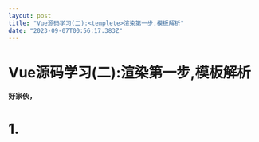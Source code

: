 ```yaml
---
layout: post
title: "Vue源码学习(二):<templete>渲染第一步,模板解析"
date: "2023-09-07T00:56:17.383Z"
---
```

Vue源码学习(二):<templete>渲染第一步,模板解析
===============================

**好家伙，**

1.<template>去哪了
===============

**在正式内容之前,我们来思考一个问题,**

**当我们使用vue开发页面时,<tamplete>中的内容是如何变成我们网页中的内容的?**

**它会经历四步:**

1.  **解析模板：Vue会解析`<template>`中的内容，识别出其中的指令、插值表达式（`{{}}`），以及其他元素和属性。**
    
2.  **生成AST：解析模板后，Vue会生成一个对应的AST（Abstract Syntax Tree，抽象语法树），用于表示模板的结构、指令、属性等信息。**
    
3.  **生成渲染函数：根据生成的AST，Vue会生成渲染函数。渲染函数是一个函数，接收一些数据作为参数，并返回一个虚拟DOM（Virtual DOM）。**
    
4.  **渲染到真实DOM：Vue执行渲染函数，将虚拟DOM转换为真实的DOM，并将其插入到页面中的指定位置。在这个过程中，Vue会根据数据的变化重新执行渲染函数，更新页面上的内容。**
    

**所以，步骤如下：模板解析 =》AST =》生成渲染函数 =》渲染到真实DOM**

2.ast语法树是什么?
============

**抽象语法树（abstract syntax code，AST）是源代码的抽象语法结构的树状表示，树上的每个节点都表示源代码中的一种结构，之所以说是抽象的，抽象表示把js代码进行了结构化的转化，转化为一种数据结构。**

**这种数据结构其实就是一个大的json对象，json我们都熟悉，他就像一颗枝繁叶茂的树。有树根，有树干，有树枝，有树叶，无论多小多大，都是一棵完整的树。**

**简单理解,就是把我们写的代码按照一定的规则转换成一种树形结构。**

**举个简单的例子:**

**假设代码如下:**

**<div id\="app"\>Hello</div>**

**随后我们将其转换为ast语法树(简单版本):**

 **{
     tag:'div'    //节点类型
     attrs:\[{id:"app"}\]    //属性
     children:\[{tag:null,text:Hello},{xxx}\]   //子节点
 }**

**当然,实际情况复杂得多,但总体结构不变**

**{
  "type": "Program",
  "start": 0,
  "end": 32,
  "body": \[
    {
      "type": "ExpressionStatement",
      "expression": {
        "type": "JSXElement",
        "openingElement": {
          "type": "JSXOpeningElement",
          "name": {
            "type": "JSXIdentifier",
            "name": "div"
          },
          "attributes": \[
            {
              "type": "JSXAttribute",
              "name": {
                "type": "JSXIdentifier",
                "name": "id"
              },
              "value": {
                "type": "Literal",
                "value": "app"
              }
            }
          \],
          "selfClosing": false
        },
        "closingElement": {
          "type": "JSXClosingElement",
          "name": {
            "type": "JSXIdentifier",
            "name": "div"
          }
        },
        "children": \[
          {
            "type": "JSXText",
            "value": "Hello"
          },
          {
            "type": "JSXExpressionContainer",
            "expression": {
              "type": "Identifier",
              "name": "msg"
            }
          }
        \],
        "selfClosing": false
      }
    }
  \],
  "sourceType": "module"
}**

2.模板解析
======

**来看这个例子**

**<div id\="app"\>Hello{{msg}}</div>**

**这无非就是一个简单的<div>标签,它由三个部分组成**

**开始标签:**

**<div id\="app"\>**

**文本:**

**Hello{{msg}}**

**结束标签:**

**</div>**

**似乎只要用正则表达式来匹配就可以了,(事实上也确实是这么实现的)**

**//从源码处偷过来的正则表达式
const attribute =
    /^\\s\*(\[^\\s"'<>\\/=\]+)(?:\\s\*(=)\\s\*(?:"(\[^"\]\*)"+|'(\[^'\]\*)'+|(\[^\\s"'\=<>\`\]+)))?/
//属性 例如:  {id=app}
const ncname = \`\[a-zA-Z\_\]\[\\\\-\\\\.0\-9\_a-zA-Z\]\*\`; //标签名称
const qnameCapture = \`((?:${ncname}\\\\:)?${ncname})\` //<span:xx>
const startTagOpen = new RegExp(\`^<${qnameCapture}\`) //标签开头
const startTagClose = /^\\s\*(\\/?)>/ //匹配结束标签 的 >
const endTag = new RegExp(\`^<\\\\/${qnameCapture}\[^>\]\*>\`) //结束标签 例如</div>
const defaultTagRE = /\\{\\{((?:.|\\r?\\n)+?)\\}\\}/g**

**2.1.试验实例**

**我们来举一个实例看看:**

****代码已开源[https://github.com/Fattiger4399/analytic-vue.git](https://github.com/Fattiger4399/analytic-vue.git)****

**(关键的部分已使用绿色荧光标出,没有耐心看完整代码的话,只看有绿色荧光标记的部分就好)  
**

**项目目录如下:**

**![](https://img2023.cnblogs.com/blog/2501855/202309/2501855-20230906194015208-1771560123.png)**

**首先来到index.html我们人为的制造一些假数据**

**注意:此处的vue是我们自己写的实验品,并非大尤的Vue**

**index.html**

**<!DOCTYPE html>
<html lang="en"\>

<head\>
    <meta charset="UTF-8"\>
    <meta name="viewport" content="width=device-width, initial-scale=1.0"\>
    <title>Document</title>
</head\>

<body>
    <div id\="app"\>Hello{{msg}}</div>
    <script src="dist/vue.js"\></script>
    <script>
        //umd Vue
        // console.log(Vue)
        //响应式 Vue
        let vm = new Vue({
            el: '#app', //编译模板
        })

    </script>
</body>

</html>**

**入口文件index.js**

**import {initMixin} from "./init"

function Vue(options) {
    // console.log(options)
    //初始化
    this.\_init(options)
}
initMixin(Vue)
export default Vue**

**初始化脚本init.js**

**import { compileToFunction } from "./compile/index.js";

export function initMixin(Vue) {
    Vue.prototype.\_init \= function (options) {
        // console.log(options)
        let vm = this
        //options为
        vm.$options = options
        //初始化状态
        initState(vm)

        // 渲染模板 el
        if (vm.$options.el) {
            vm.$mount(vm.$options.el)
        }
    }
    //创建 $mount
    Vue.prototype.$mount = function (el) {
        // console.log(el)
        //el template render
        let vm = this
        el \= document.querySelector(el) //获取元素
        let options = vm.$options
        if (!options.render) { //没有
            let template = options.template
            if (!template && el) {
                //获取html
                el = el.outerHTML
                console.log(el,'this is init.js attrs:el')
                //<div id="app">Hello</div>
                //变成ast语法树
                let ast = compileToFunction(el)
                console.log(ast,'this is ast')
                //render()
            }
        }
    }
    
}**

**来到我们的核心部分/compile/index.js中的parseHTML()方法和parseStartTag()方法**

**function start(tag, attrs) { //开始标签
    console.log(tag, attrs, '开始的标签')
}

function charts(text) { //获取文本
    console.log(text, '文本')
}

function end(tag) { //结束的标签
    console.log(tag, '结束标签')
}
function parseHTML(html) {
    while (html) { //html 为空时,结束
        //判断标签 <>
        let textEnd = html.indexOf('<') //0
        console.log(html,textEnd,'this is textEnd')
        if (textEnd === 0) { //标签
            // (1) 开始标签
            const startTagMatch = parseStartTag() //开始标签的内容{}
            if (startTagMatch) {
                start(startTagMatch.tagName, startTagMatch.attrs);
                continue;
            }
            // console.log(endTagMatch, '结束标签')
            //结束标签
            let endTagMatch = html.match(endTag)
            if (endTagMatch) {
                advance(endTagMatch\[0\].length)
                end(endTagMatch\[1\])
                continue;
            }
        }
        let text
        //文本
        if (textEnd > 0) {
            // console.log(textEnd)
            //获取文本内容
            text = html.substring(0, textEnd)
            // console.log(text)
        }
        if (text) {
            advance(text.length)
            charts(text)
            // console.log(html)
        }
    }
    function parseStartTag() {
        //
        const start = html.match(startTagOpen) // 1结果 2false
        console.log(start,'this is start')
        // match() 方法检索字符串与正则表达式进行匹配的结果
        // console.log(start)
        //创建ast 语法树
        if (start) {
            let match \= {
                tagName: start\[1\],
                attrs: \[\]
            }
            console.log(match,'match match')
            //删除 开始标签
            advance(start\[0\].length)
            //属性
            //注意 多个 遍历
            //注意>
            let attr //属性 
            let end //结束标签
            //attr=html.match(attribute)用于匹配
            //非结束位'>',且有属性存在
            while (!(end = html.match(startTagClose)) && (attr = html.match(attribute))) {
                // console.log(attr,'attr attr'); //{}
                // console.log(end,'end end')
                match.attrs.push({
                    name: attr\[1\],
                    value: attr\[3\] || attr\[4\] || attr\[5\]
                })
                advance(attr\[0\].length)
                //匹配完后,就进行删除操作
            }
            //end里面有东西了(只能是有">"),那么将其删除
            if (end) {
                // console.log(end)
                advance(end\[0\].length)
                return match
            }
        }
    }
    function advance(n) {
        // console.log(html)
        // console.log(n)
        html = html.substring(n)
        // substring() 方法返回一个字符串在开始索引到结束索引之间的一个子集，
        // 或从开始索引直到字符串的末尾的一个子集。
        // console.log(html)
    }
    console.log(root)
    return root 
}
export function compileToFunction(el) {
    // console.log(el)
    let ast = parseHTML(el)
    console.log(ast,'ast ast')
}**

**注释已经非常详细了,实在看不懂的话,上机调试一遍吧**

**代码已开源[https://github.com/Fattiger4399/analytic-vue.git](https://github.com/Fattiger4399/analytic-vue.git)**

**tips:**

**(1)parseHTML中拿到的参数html为 "  el = el.outerHTML  " 获取的元素**

**即' <div id="app">Hello{{msg}}</div> '**

**(2)attr = html.match(attribute)匹配后得到的数据长这样:**

![](https://img2023.cnblogs.com/blog/2501855/202309/2501855-20230906203347607-778390486.png)

**来看看看输出结果**

**![](https://img2023.cnblogs.com/blog/2501855/202309/2501855-20230906201312830-540803436.png)**

**成功地将我们需要的三样东西分出来了**